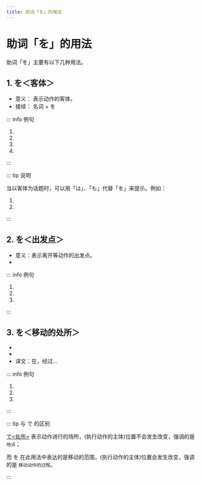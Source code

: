 ```yaml
---
title: 助词「を」的用法
---
```


# 助词「を」的用法

助词「を」主要有以下几种用法。

## 1. を＜客体＞

- 意义： 表示动作的客体。
- 接续： 名词 + を

::: info 例句

1. <grammer-content sentence="お[菓子/かし]**を**[買/か]います。" trans='买糕点。' />
1. <grammer-content sentence="メール**を**[送/おく]ります。" trans='送邮件。' />
1. <grammer-content sentence="[私/わたし]は[毎日/まいにち][新聞/しんぶん]**を**[読/よ]みます。" trans='我每天都读报纸。' />
1. <grammer-content sentence="[私/わたし]はコーヒー**を**[飲/の]みません。" trans='我不喝咖啡。' />

:::

::: tip 说明

当以客体为话题时，可以用「は」、「も」代替「を」来提示。例如：

1. <grammer-content sentence="[新聞/しんぶん]**を**[読/よ]みます。ニュース**を→も**[聞/き]きます。" trans='读报纸，也听新闻。' />
1. <grammer-content sentence="SNS**を→は**[使/つか]いますが、メール**を→は**ほとんど[使/つか]いません。" trans='虽然使用SNS，但是几乎不使用邮件。' />

:::

## 2. を＜出发点＞

- 意义：表示离开等动作的出发点。
- <grammer-content sentence="接续：**名词** + を + 表示**离开、出发**意义的**自动词**。例如：[出/で]る、[発/た]つ、[離/はな]れる、[卒業/そつぎょう]等。" inline />

::: info 例句

1. <grammer-content sentence="[明日/あした]、[何時/なんじ]ごろ[大学/だいがく]**を**[出/で]ますか。" trans='明天大概几点放学。' />
1. <grammer-content sentence="兄あには7月げつに[大学/だいがく]**を**[卒業/そつぎょう]します。" trans='哥哥七月大学毕业。' />
1. <grammer-content sentence="[私/わたし]は[明日/あした][北京/ぺきん]**を**[発/た]ちます。" trans='我明天离开北京。' />

:::

## 3. を＜移动的处所＞

- <grammer-content sentence="意义：表示移动的**范围，经过的场所**；" inline />
- <grammer-content sentence="接续：**地点名词** + を + 表示**移动的自动词**；" inline />
- 译文：在，经过...

::: info 例句

1. <grammer-content sentence="[留学生/りゅうがくせい]の[店/みせ]**を**[全部/ぜんぶ][回/まわ]りました。" trans='留学生的店全部转了个遍。' />
1. <grammer-content sentence="いろいろな[場所/ばしょ]**を**[旅行/りょこう]しました。" trans='旅游经过了各种各样的地方。' />
1. <grammer-content sentence="[昨日/きのう]も[公園/こうえん]**を**[散歩/さんぽ]しました。" trans='昨天也在公园散步了。' />

:::

::: tip 与 で 的区别

<u>[で<处所>](./te#1-で处所)</u> 表示动作进行的场所，(执行动作的主体)位置不会发生改变，强调的是 `地点`；

而 を 在此用法中表达的是移动的范围，(执行动作的主体)位置会发生改变，强调的是 `移动动作的过程`。

:::
